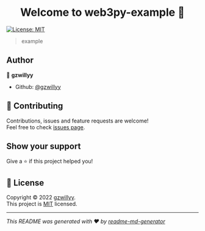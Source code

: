<h1 align="center">Welcome to web3py-example 👋</h1>
<p>
  <a href="https://github.com/gzwillyy/web3py-example/blob/main/LICENSE" target="_blank">
    <img alt="License: MIT" src="https://img.shields.io/badge/License-MIT-yellow.svg" />
  </a>
</p>

> example

## Author

👤 **gzwillyy**

* Github: [@gzwillyy](https://github.com/gzwillyy)

## 🤝 Contributing

Contributions, issues and feature requests are welcome!<br />Feel free to check [issues page](https://github.com/gzwillyy/web3py-example/issues). 

## Show your support

Give a ⭐️ if this project helped you!

## 📝 License

Copyright © 2022 [gzwillyy](https://github.com/gzwillyy).<br />
This project is [MIT](https://github.com/gzwillyy/web3py-example/blob/main/LICENSE) licensed.

***
_This README was generated with ❤️ by [readme-md-generator](https://github.com/kefranabg/readme-md-generator)_